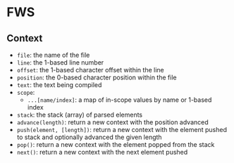 # FWS

## Context

* `file`: the name of the file
* `line`: the 1-based line number
* `offset`: the 1-based character offset within the line
* `position`: the 0-based character position within the file
* `text`: the text being compiled
* `scope`:
  * `...[name/index]`: a map of in-scope values by name or 1-based index
* `stack`: the stack (array) of parsed elements
* `advance(length)`: return a new context with the position advanced
* `push(element, [length])`: return a new context with the element pushed to stack and optionally advanced the given length
* `pop()`: return a new context with the element popped from the stack
* `next()`: return a new context with the next element pushed

